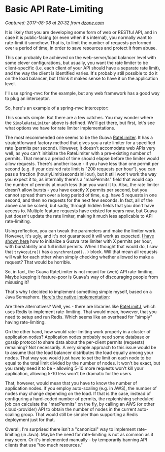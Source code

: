 # Basic API Rate-Limiting

_Captured: 2017-08-08 at 20:32 from [dzone.com](https://dzone.com/articles/basic-api-rate-limiting?edition=310393&utm_source=Daily%20Digest&utm_medium=email&utm_campaign=dd%202017-07-21)_

It is likely that you are developing some form of web or RESTful API, and in case it is public-facing (or even when it's internal), you normally want to rate-limit it somehow. That is, to limit the number of requests performed over a period of time, in order to save resources and protect it from abuse.

This can probably be achieved on the web-server/load balancer level with some clever configurations, but usually, you want the rate limiter to be client-specific (i.e. each client of your API should have a separate rate limit), and the way the client is identified varies. It's probably still possible to do it on the load balancer, but I think it makes sense to have it on the application level.

I'll use spring-mvc for the example, but any web framework has a good way to plug an interceptor.

So, here's an example of a spring-mvc interceptor:

This sounds simple. But there are a few catches. You may wonder where the `SimpleRateLimiter` above is defined. We'll get there, but first, let's see what options we have for rate limiter implementations.

The most recommended one seems to be the Guava [RateLimiter](https://google.github.io/guava/releases/22.0/api/docs/index.html?com/google/common/util/concurrent/RateLimiter.html). It has a straightforward factory method that gives you a rate limiter for a specified rate (permits per second). However, it doesn't accomodate web APIs very well, as you can't initialize the RateLimiter with a pre-existing number of permits. That means a period of time should elapse before the limiter would allow requests. There's another issue - if you have less than one permit per second (e.g. if your desired rate limit is "200 requests per hour"), you can pass a fraction (hourlyLimit/secondsInHour), but it still won't work the way you expect it to, as internally there's a "maxPermits" field that would cap the number of permits at much less than you want it to. Also, the rate limiter doesn't allow bursts - you have exactly X permits per second, but you cannot spread them over a long period of time, e.g. have 5 requests in one second, and then no requests for the next few seconds. In fact, all of the above can be solved, but sadly, through hidden fields that you don't have access to. Multiple feature requests have existed for years now, but Guava just doesn't update the rate limiter, making it much less applicable to API rate-limiting.

Using reflection, you can tweak the parameters and make the limiter work. However, it's ugly, and it's not guaranteed it will work as expected. [I have shown here](https://gist.github.com/Glamdring/287844346374297bc0880b06df9dd492) how to initialize a Guava rate limiter with X permits per hour, with burstability and full initial permits. When I thought that would do, I saw that `tryAcquire()` has a `synchronized(..)` block. Will that mean all requests will wait for each other when simply checking whether allowed to make a request? That would be horrible.

So, in fact, the Guava RateLimiter is not meant for (web) API rate-limiting. Maybe keeping it feature-poor is Guava's way of discouraging people from misusing it?

That's why I decided to implement something simple myself, based on a Java Semaphore. [Here's the native implementation](https://gist.github.com/Glamdring/06be638d3913c6a23ecf820852ede60b):

Are there alternatives? Well, yes - there are libraries like [RateLimitJ](https://github.com/mokies/ratelimitj), which uses Redis to implement rate-limiting. That would mean, however, that you need to setup and run Redis. Which seems like an overhead for "simply" having rate-limiting.

On the other hand, how would rate-limiting work properly in a cluster of application nodes? Application nodes probably need some database or gossip protocol to share data about the per-client permits (requests) remaining? Not necessarily. A very simple approach to this issue would be to assume that the load balancer distributes the load equally among your nodes. That way you would just have to set the limit on each node to be equal to the total limit divided by the number of nodes. It won't be exact, but you rarely need it to be - allowing 5-10 more requests won't kill your application, allowing 5-10 less won't be dramatic for the users.

That, however, would mean that you have to know the number of application nodes. If you employ auto-scaling (e.g. in AWS), the number of nodes may change depending on the load. If that is the case, instead of configuring a hard-coded number of permits, the replenishing scheduled job can calculate the "maxPermits" on the fly, by calling an AWS (or other cloud-provider) API to obtain the number of nodes in the current auto-scaling group. That would still be simpler than supporting a Redis deployment just for that.

Overall, I'm surprised there isn't a "canonical" way to implement rate-limiting (in Java). Maybe the need for rate-limiting is not as common as it may seem. Or it's implemented manually - by temporarily banning API clients that use "too much resources."
